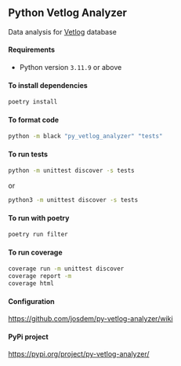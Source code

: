 Python Vetlog Analyzer
----------------------------

Data analysis for [Vetlog](https://vetlog.org/) database

#### Requirements

- Python version `3.11.9` or above

#### To install dependencies
```bash
poetry install
```

#### To format code

```bash
python -m black "py_vetlog_analyzer" "tests"
```

#### To run tests

```bash
python -m unittest discover -s tests
```

or

```bash
python3 -m unittest discover -s tests
```

#### To run with poetry
```bash
poetry run filter
```

#### To run coverage
```bash
coverage run -m unittest discover
coverage report -m
coverage html
```

#### Configuration
https://github.com/josdem/py-vetlog-analyzer/wiki

#### PyPi project
https://pypi.org/project/py-vetlog-analyzer/